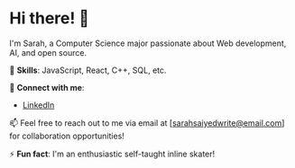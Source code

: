 
# Hi there! 👋

I'm Sarah, a Computer Science major passionate about Web development, AI, and open source.

🚀 **Skills**: JavaScript, React, C++, SQL, etc.

💬 **Connect with me**:
- [LinkedIn](https://www.linkedin.com/in/sarah-saiyed0/)


📫 Feel free to reach out to me via email at [sarahsaiyedwrite@email.com] for collaboration opportunities!

⚡ **Fun fact**: I'm an enthusiastic self-taught inline skater!

